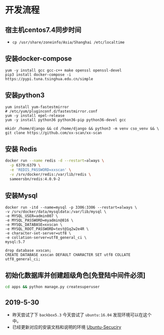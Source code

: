 # 开发流程

## 宿主机centos7.4同步时间
- `cp /usr/share/zoneinfo/Asia/Shanghai /etc/localtime`

## 安装docker-compose 
```
yum -y install gcc gcc-c++ make openssl openssl-devel
pip3 install docker-compose -i https://pypi.tuna.tsinghua.edu.cn/simple
```

## 安装python3
```
yum install yum-fastestmirror
# /etc/yum/pluginconf.d/fastestmirror.conf
yum -y install epel-release 
yum -y install python36 python36-pip python36-devel gcc 

mkidr /home/django && cd /home/django && python3 -m venv cso_venv && \ 
git clone https://github.com/xx-scan/xx-scan 
```

## 安装 Redis
```bash
docker run --name redis -d --restart=always \
  -p 6379:6379 \
  -e 'REDIS_PASSWORD=xxscan' \
  -v /srv/docker/redis:/var/lib/redis \
  sameersbn/redis:4.0.9-2
```

## 安装Mysql
```
docker run -itd --name=mysql -p 3306:3306 --restart=always \
-v /srv/docker/data/mysqldata:/var/lib/mysql \
-e MYSQL_USER=admin007 \
-e MYSQL_PASSWORD=myadmin@816 \
-e MYSQL_DATABASE=xxscan \
-e MYSQL_ROOT_PASSWORD=test@1q2w2e4R \
-e character-set-server=utf8 \
-e collation-server=utf8_general_ci \
mysql:5.7

drop database xxscan;
CREATE DATABASE xxscan DEFAULT CHARACTER SET utf8 COLLATE utf8_general_ci;
```

## 初始化数据库并创建超级角色[免登陆中间件必须]
```bash
cd apps && python manage.py createsuperuser 
```


## 2019-5-30
- 昨天尝试了下 `backbox5.3` 今天尝试了 `ubuntu:16.04` 发现环境可以在这个中。
- 已经更新对应的安装文档和说明的环境 [Ubuntu-Secuciry](https://github.com/xx-scan/ubsec)


